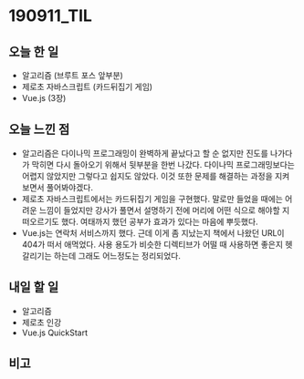 # 190911_TIL
## 오늘 한 일
- 알고리즘 (브루트 포스 앞부분)
- 제로초 자바스크립트 (카드뒤집기 게임)
- Vue.js (3장)
##

## 오늘 느낀 점
- 알고리즘은 다이나믹 프로그래밍이 완벽하게 끝났다고 할 순 없지만 진도를 나가다가 막히면 다시 돌아오기 위해서 뒷부분을 한번 나갔다. 다이나믹 프로그래밍보다는 어렵지 않았지만 그렇다고 쉽지도 않았다. 이것 또한 문제를 해결하는 과정을 지켜보면서 풀어봐야겠다.
- 제로초 자바스크립트에서는 카드뒤집기 게임을 구현했다. 말로만 들었을 때에는 어려운 느낌이 들었지만 강사가 풀면서 설명하기 전에 머리에 어떤 식으로 해야할 지 떠오르기도 했다. 여태까지 했던 공부가 효과가 있다는 마음에 뿌듯했다.
- Vue.js는 연락처 서비스까지 했다. 근데 이게 좀 지났는지 책에서 나왔던 URL이 404가 떠서 애먹었다. 사용 용도가 비슷한 디렉티브가 어떨 때 사용하면 좋은지 헷갈리기는 하는데 그래도 어느정도는 정리되었다.
## 내일 할 일
- 알고리즘
- 제로초 인강
- Vue.js QuickStart
##

## 비고
